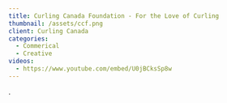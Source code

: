 ```yaml
---
title: Curling Canada Foundation - For the Love of Curling
thumbnail: /assets/ccf.png
client: Curling Canada
categories:
  - Commerical
  - Creative
videos:
  - https://www.youtube.com/embed/U0jBCksSp8w
---
```

.
